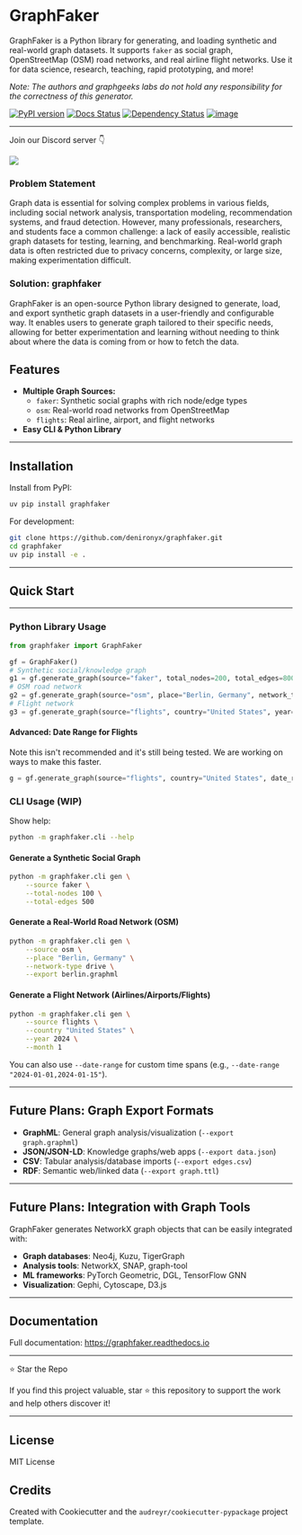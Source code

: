 # GraphFaker

GraphFaker is a Python library for generating, and loading synthetic and real-world graph datasets. It supports `faker`  as social graph, OpenStreetMap (OSM) road networks, and real airline flight networks. Use it for data science, research, teaching, rapid prototyping, and more!

*Note: The authors and graphgeeks labs do not hold any responsibility for the correctness of this generator.*

[![PyPI version](https://img.shields.io/pypi/v/graphfaker.svg)](https://pypi.python.org/pypi/graphfaker)
[![Docs Status](https://readthedocs.org/projects/graphfaker/badge/?version=latest)](https://graphfaker.readthedocs.io/en/latest/?version=latest)
[![Dependency Status](https://pyup.io/repos/github/denironyx/graphfaker/shield.svg)](https://pyup.io/repos/github/denironyx/graphfaker/)
[![image](https://img.shields.io/badge/License-MIT-yellow.svg)](https://opensource.org/licenses/MIT)

---

Join our Discord server 👇

[![](https://dcbadge.limes.pink/api/server/https://discord.gg/mQQz9bRRpH)](https://discord.gg/mQQz9bRRpH)


### Problem Statement
Graph data is essential for solving complex problems in various fields, including social network analysis, transportation modeling, recommendation systems, and fraud detection. However, many professionals, researchers, and students face a common challenge: a lack of easily accessible, realistic graph datasets for testing, learning, and benchmarking. Real-world graph data is often restricted due to privacy concerns, complexity, or large size, making experimentation difficult.

### Solution: graphfaker
GraphFaker is an open-source Python library designed to generate, load, and export synthetic graph datasets in a user-friendly and configurable way. It enables users to generate graph tailored to their specific needs, allowing for better experimentation and learning without needing to think about where the data is coming from or how to fetch the data.

## Features
- **Multiple Graph Sources:**
  - `faker`: Synthetic social graphs with rich node/edge types
  - `osm`: Real-world road networks from OpenStreetMap
  - `flights`: Real airline, airport, and flight networks
- **Easy CLI & Python Library**

---

## Installation

Install from PyPI:
```sh
uv pip install graphfaker
```

For development:
```sh
git clone https://github.com/denironyx/graphfaker.git
cd graphfaker
uv pip install -e .
```

---

## Quick Start

---

### Python Library Usage

```python
from graphfaker import GraphFaker

gf = GraphFaker()
# Synthetic social/knowledge graph
g1 = gf.generate_graph(source="faker", total_nodes=200, total_edges=800)
# OSM road network
g2 = gf.generate_graph(source="osm", place="Berlin, Germany", network_type="drive")
# Flight network
g3 = gf.generate_graph(source="flights", country="United States", year=2024, month=1)

```

#### Advanced: Date Range for Flights

Note this isn't recommended and it's still being tested. We are working on ways to make this faster.
```python
g = gf.generate_graph(source="flights", country="United States", date_range=("2024-01-01", "2024-01-15"))
```


### CLI Usage (WIP)

Show help:
```sh
python -m graphfaker.cli --help
```

#### Generate a Synthetic Social Graph
```sh
python -m graphfaker.cli gen \
    --source faker \
    --total-nodes 100 \
    --total-edges 500
```

#### Generate a Real-World Road Network (OSM)
```sh
python -m graphfaker.cli gen \
    --source osm \
    --place "Berlin, Germany" \
    --network-type drive \
    --export berlin.graphml
```

#### Generate a Flight Network (Airlines/Airports/Flights)
```sh
python -m graphfaker.cli gen \
    --source flights \
    --country "United States" \
    --year 2024 \
    --month 1
```

You can also use `--date-range` for custom time spans (e.g., `--date-range "2024-01-01,2024-01-15"`).

---

## Future Plans: Graph Export Formats

- **GraphML**: General graph analysis/visualization (`--export graph.graphml`)
- **JSON/JSON-LD**: Knowledge graphs/web apps (`--export data.json`)
- **CSV**: Tabular analysis/database imports (`--export edges.csv`)
- **RDF**: Semantic web/linked data (`--export graph.ttl`)

---

## Future Plans: Integration with Graph Tools

GraphFaker generates NetworkX graph objects that can be easily integrated with:
- **Graph databases**: Neo4j, Kuzu, TigerGraph
- **Analysis tools**: NetworkX, SNAP, graph-tool
- **ML frameworks**: PyTorch Geometric, DGL, TensorFlow GNN
- **Visualization**: Gephi, Cytoscape, D3.js

---

## Documentation

Full documentation: https://graphfaker.readthedocs.io

---
⭐ Star the Repo

If you find this project valuable, star ⭐ this repository to support the work and help others discover it!

---

## License
MIT License

## Credits
Created with Cookiecutter and the `audreyr/cookiecutter-pypackage` project template.
